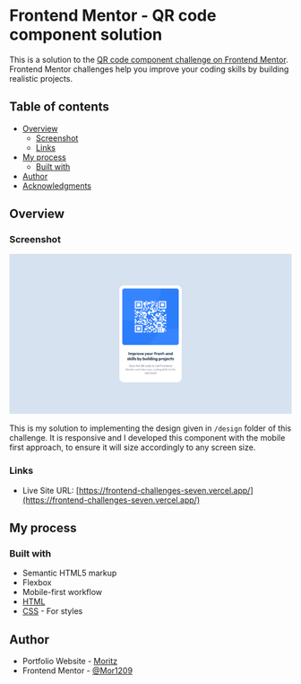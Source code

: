 # Frontend Mentor - QR code component solution

This is a solution to the [QR code component challenge on Frontend Mentor](https://www.frontendmentor.io/challenges/qr-code-component-iux_sIO_H). Frontend Mentor challenges help you improve your coding skills by building realistic projects.

## Table of contents

- [Overview](#overview)
  - [Screenshot](#screenshot)
  - [Links](#links)
- [My process](#my-process)
  - [Built with](#built-with)
- [Author](#author)
- [Acknowledgments](#acknowledgments)

## Overview

### Screenshot

![](./screenshot.png)

This is my solution to implementing the design given in `/design` folder of this challenge. It is responsive and I developed this component with the mobile first approach, to ensure it will size accordingly to any screen size.

### Links

- Live Site URL: [https://frontend-challenges-seven.vercel.app/](https://frontend-challenges-seven.vercel.app/)

## My process

### Built with

- Semantic HTML5 markup
- Flexbox
- Mobile-first workflow
- [HTML](https://developer.mozilla.org/en-US/docs/Web/HTML)
- [CSS](https://developer.mozilla.org/en-US/docs/Web/CSS) - For styles

## Author

- Portfolio Website - [Moritz](https://moritz.vercel.app/)
- Frontend Mentor - [@Mor1209](https://www.frontendmentor.io/profile/Mor1209)
